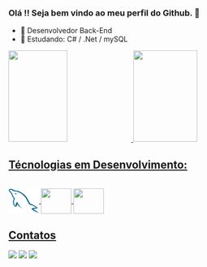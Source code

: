 ### Olá !! Seja bem vindo ao meu perfil do Github. 👋

- 🔭 Desenvolvedor Back-End
- 🌱 Estudando: C# / .Net / mySQL

 <a href="https://github.com/carllostavares">
  <img height="180em" width="48%" src="https://github-readme-stats.vercel.app/api?username=carllostavares&show_icons=true&theme=dark&include_all_commits=true&count_private=true"/>
  <img height="180em" width="50%" src="https://github-readme-stats.vercel.app/api/top-langs/?username=carllostavares&layout=compact&langs_count=7&theme=dark"/>
</div>

## Técnologias em Desenvolvimento: 
<div style="flex: inline_block"><br>

  <img align="center" alt="madeira-mysql" height="50" width="60" src="https://raw.githubusercontent.com/devicons/devicon/master/icons/mysql/mysql-original.svg">

  <img align="center" height="50" width="60" src="https://cdn.jsdelivr.net/gh/devicons/devicon/icons/csharp/csharp-original.svg">

<img align="center" height="50" width="60" src="https://cdn.jsdelivr.net/gh/devicons/devicon/icons/dot-net/dot-net-original.svg" />

</div>

  
## Contatos
<div>
  <a href="https://www.instagram.com/kopilando/" target="_blank"><img src="https://img.shields.io/badge/Instagram-E4405F?style=for-the-badge&logo=instagram&logoColor=white" target="_blank"></a>
  <a href = "mailto:carlostavares.dev256@gmail.com"><img src="https://img.shields.io/badge/Gmail-D14836?style=for-the-badge&logo=gmail&logoColor=white" alvo ="_blank"></a>
  <a href="https://www.linkedin.com/in/carlos-tavares-jr-b49595b6/" target="_blank"><img src="https://img.shields.io/badge/LinkedIn-0077B5?style=for-the-badge&logo=linkedin&logoColor=white" target="_blank"></a> 
</div>

